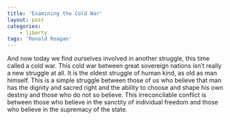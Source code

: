 ```yaml
---
title: 'Examining the Cold War'
layout: post
categories:
    - liberty
tags: 'Ronald Reagan'
---
```


And now today we find ourselves involved in another struggle, this time called a cold war. This cold war between great sovereign nations isn’t really a new struggle at all. It is the oldest struggle of human kind, as old as man himself. This is a simple struggle between those of us who believe that man has the dignity and sacred right and the ability to choose and shape his own destiny and those who do not so believe. This irreconcilable conflict is between those who believe in the sanctity of individual freedom and those who believe in the supremacy of the state.